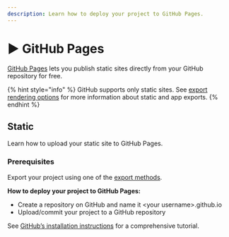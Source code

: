 ```yaml
---
description: Learn how to deploy your project to GitHub Pages.
---
```


# ▶️ GitHub Pages

[GitHub Pages](https://docs.github.com/en/pages/getting-started-with-github-pages/about-github-pages) lets you publish static sites directly from your GitHub repository for free.

{% hint style="info" %}
GitHub supports only static sites. See [export rendering options](./#export-rendering-options) for more information about static and app exports.
{% endhint %}

## Static

Learn how to upload your static site to GitHub Pages.

### Prerequisites

Export your project using one of the [export methods](./#exporting).

**How to deploy your project to GitHub Pages:**

* Create a repository on GitHub and name it \<your username>.github.io
* Upload/commit your project to a GitHub repository

See [GitHub’s installation instructions](https://pages.github.com/) for a comprehensive tutorial.
